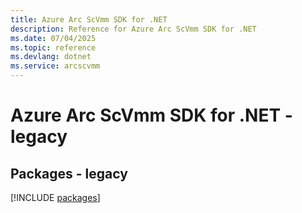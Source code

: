 ```yaml
---
title: Azure Arc ScVmm SDK for .NET
description: Reference for Azure Arc ScVmm SDK for .NET
ms.date: 07/04/2025
ms.topic: reference
ms.devlang: dotnet
ms.service: arcscvmm
---
```

# Azure Arc ScVmm SDK for .NET - legacy
## Packages - legacy
[!INCLUDE [packages](arc-scvmm-index.md)]